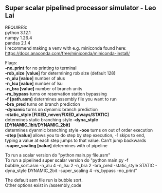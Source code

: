 
## Super scalar pipelined processor simulator - Leo Lai<br />

REQUIRES:<br />
python 3.12.1<br />
numpy 1.26.4<br />
pandas 2.1.4<br />
I recommend making a venv with e.g. miniconda found here: https://docs.anaconda.com/free/miniconda/miniconda-install/<br />


Flags:<br />
**\-no_print** for no printing to terminal <br />
**\-rob_size [value]**      for determining rob size (default 128)<br />
**\-n_alu [value]**         number of alus<br />
**\-n_lsu [value]**         number of lsu<br />
**\-n_bra [value]**         number of branch units<br />
**\-rs_bypass**             turns on reservation station bypassing<br />
**\-f [path.asm]**          determines assembly file you want to run<br />
**\-bra_pred**              turns on branch prediction<br />
**\-dynamic**               turns on dynamic branch prediction<br />
**\-static_style [FIXED_never/FIXED_always/STATIC]** <br /> determines static branching style
**\-dyna_style [DYNAMIC_1bit/DYNAMIC_2bit]**<br /> determines dyanmic branching style
**\-ooo**                   turns on out of order execution<br />
**\-step [value]**          allows you to do step by step execution, -1 skips to end, typing a value at each step jumps to that value. Can't jump backwards<br />
**\-super_scaling [value]** determines with of pipeline<br />

To run a scalar version do "python main.py file.asm" <br />
To run a pipelined super scalar version do "python main.py -f bubble_sort.asm -n_alu 4 -n_lsu 2 -n_bra 2 -bra_pred -static_style STATIC -dyna_style DYNAMIC_2bit -super_scaling 4 -rs_bypass -no_print"<br />


The default asm file run is bubble sort. <br />
Other options exist in /assembly_code <br />

